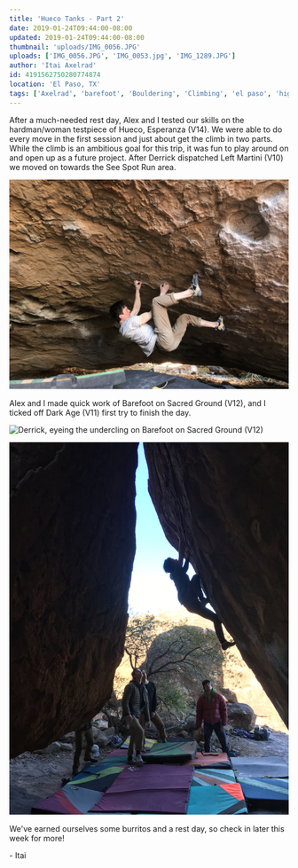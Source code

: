 ```yaml
---
title: 'Hueco Tanks - Part 2'
date: 2019-01-24T09:44:00-08:00
updated: 2019-01-24T09:44:00-08:00
thumbnail: 'uploads/IMG_0056.JPG'
uploads: ['IMG_0056.JPG', 'IMG_0053.jpg', 'IMG_1289.JPG']
author: 'Itai Axelrad'
id: 4191562750280774874
location: 'El Paso, TX'
tags: ['Axelrad', 'barefoot', 'Bouldering', 'Climbing', 'el paso', 'highball', 'hueco', 'tanks', 'texas', 'v12']
---
```


After a much-needed rest day, Alex and I tested our skills on the hardman/woman testpiece of Hueco, Esperanza (V14). We were able to do every move in the first session and just about get the climb in two parts. While the climb is an ambitious goal for this trip, it was fun to play around on and open up as a future project. After Derrick dispatched Left Martini (V10) we moved on towards the See Spot Run area.

![Alex, setting up for the crux on Esperanza (V14)](uploads/IMG_0056.JPG)

Alex and I made quick work of Barefoot on Sacred Ground (V12), and I ticked off Dark Age (V11) first try to finish the day.

![Derrick, eyeing the undercling on Barefoot on Sacred Ground (V12)](uploads/IMG_0053.jpg)

![Myself, finishing Dark Age (V11)](uploads/IMG_1289.JPG)

We've earned ourselves some burritos and a rest day, so check in later this week for more!

\- Itai
